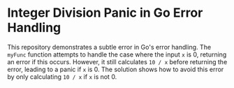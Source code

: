 # Integer Division Panic in Go Error Handling

This repository demonstrates a subtle error in Go's error handling. The `myFunc` function attempts to handle the case where the input `x` is 0, returning an error if this occurs. However, it still calculates `10 / x` before returning the error, leading to a panic if `x` is 0. The solution shows how to avoid this error by only calculating `10 / x` if `x` is not 0.
